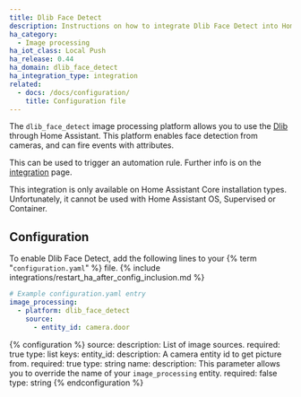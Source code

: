```yaml
---
title: Dlib Face Detect
description: Instructions on how to integrate Dlib Face Detect into Home Assistant.
ha_category:
  - Image processing
ha_iot_class: Local Push
ha_release: 0.44
ha_domain: dlib_face_detect
ha_integration_type: integration
related:
  - docs: /docs/configuration/
    title: Configuration file
---
```


The `dlib_face_detect` image processing platform allows you to use the [Dlib](http://www.dlib.net/) through Home Assistant. This platform enables face detection from cameras, and can fire events with attributes.

This can be used to trigger an automation rule. Further info is on the [integration](/integrations/image_processing/) page.

<div class='note'>
This integration is only available on Home Assistant Core installation types. Unfortunately, it cannot be used with Home Assistant OS, Supervised or Container.
</div>

## Configuration

To enable Dlib Face Detect, add the following lines to your {% term "`configuration.yaml`" %} file.
{% include integrations/restart_ha_after_config_inclusion.md %}

```yaml
# Example configuration.yaml entry
image_processing:
  - platform: dlib_face_detect
    source:
      - entity_id: camera.door
```

{% configuration %}
source:
  description: List of image sources.
  required: true
  type: list
  keys:
    entity_id:
      description: A camera entity id to get picture from.
      required: true
      type: string
    name:
      description: This parameter allows you to override the name of your `image_processing` entity.
      required: false
      type: string
{% endconfiguration %}
